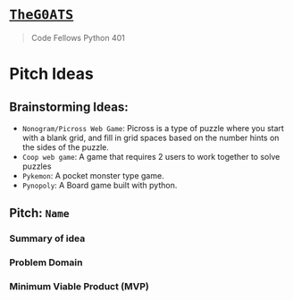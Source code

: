 # [`TheG0ATS`](https://theg0ats.github.io/Project-Prep/)
> Code Fellows Python 401

# Pitch Ideas

## Brainstorming Ideas:
  * `Nonogram/Picross Web Game`: Picross is a type of puzzle where you start with a blank grid, and fill in grid spaces based on the number hints on the sides of the puzzle.
  * `Coop web game`: A game that requires 2 users to work together to solve puzzles
  * `Pykemon`: A pocket monster type game.
  * `Pynopoly`: A Board game built with python.



## Pitch: `Name`

### Summary of idea

### Problem Domain

### Minimum Viable Product (MVP)

